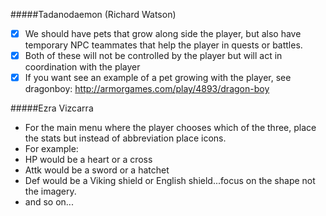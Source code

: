 #####Tadanodaemon (Richard Watson)
- [x] We should have pets that grow along side the player, but also have temporary NPC teammates that help the player in quests or battles.
- [x] Both of these will not be controlled by the player but will act in coordination with the player
- [x] If you want see an example of a pet growing with the player, see dragonboy: http://armorgames.com/play/4893/dragon-boy

#####Ezra Vizcarra
- For the main menu where the player chooses which of the three, place the stats but instead of abbreviation place icons. 
- For example:
- HP would be a heart or a cross
- Attk would be a sword or a hatchet
- Def would be a Viking shield or English shield...focus on the shape not the imagery.
- and so on...
